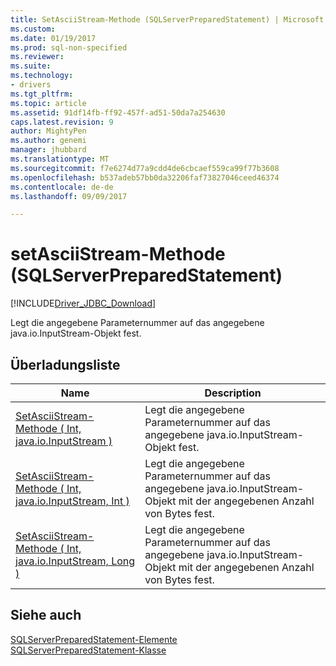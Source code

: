 ```yaml
---
title: SetAsciiStream-Methode (SQLServerPreparedStatement) | Microsoft Docs
ms.custom: 
ms.date: 01/19/2017
ms.prod: sql-non-specified
ms.reviewer: 
ms.suite: 
ms.technology:
- drivers
ms.tgt_pltfrm: 
ms.topic: article
ms.assetid: 91df14fb-ff92-457f-ad51-50da7a254630
caps.latest.revision: 9
author: MightyPen
ms.author: genemi
manager: jhubbard
ms.translationtype: MT
ms.sourcegitcommit: f7e6274d77a9cdd4de6cbcaef559ca99f77b3608
ms.openlocfilehash: b537adeb57bb0da32206faf73827046ceed46374
ms.contentlocale: de-de
ms.lasthandoff: 09/09/2017

---
```

# <a name="setasciistream-method-sqlserverpreparedstatement"></a>setAsciiStream-Methode (SQLServerPreparedStatement)
[!INCLUDE[Driver_JDBC_Download](../../../includes/driver_jdbc_download.md)]

  Legt die angegebene Parameternummer auf das angegebene java.io.InputStream-Objekt fest.  
  
## <a name="overload-list"></a>Überladungsliste  
  
|Name|Description|  
|----------|-----------------|  
|[SetAsciiStream-Methode &#40; Int, java.io.InputStream &#41;](../../../connect/jdbc/reference/setasciistream-method-int-java-io-inputstream.md)|Legt die angegebene Parameternummer auf das angegebene java.io.InputStream-Objekt fest.|  
|[SetAsciiStream-Methode &#40; Int, java.io.InputStream, Int &#41;](../../../connect/jdbc/reference/setasciistream-method-int-java-io-inputstream-int.md)|Legt die angegebene Parameternummer auf das angegebene java.io.InputStream-Objekt mit der angegebenen Anzahl von Bytes fest.|  
|[SetAsciiStream-Methode &#40; Int, java.io.InputStream, Long &#41;](../../../connect/jdbc/reference/setasciistream-method-int-java-io-inputstream-long.md)|Legt die angegebene Parameternummer auf das angegebene java.io.InputStream-Objekt mit der angegebenen Anzahl von Bytes fest.|  
  
## <a name="see-also"></a>Siehe auch  
 [SQLServerPreparedStatement-Elemente](../../../connect/jdbc/reference/sqlserverpreparedstatement-members.md)   
 [SQLServerPreparedStatement-Klasse](../../../connect/jdbc/reference/sqlserverpreparedstatement-class.md)  
  
  
